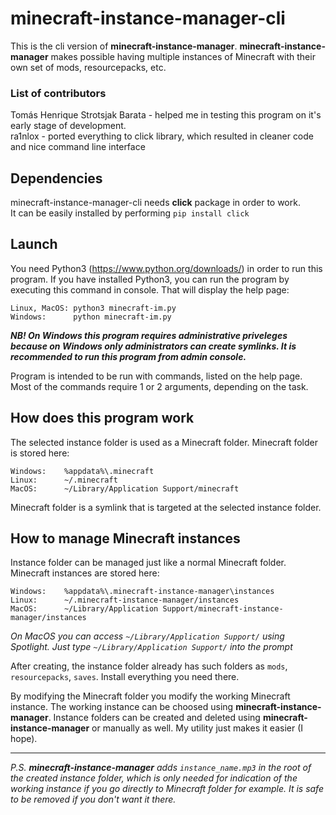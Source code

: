 # minecraft-instance-manager-cli
This is the cli version of **minecraft-instance-manager**. **minecraft-instance-manager** makes possible having multiple instances of Minecraft with their own set of mods, resourcepacks, etc.

### List of contributors
Tomás Henrique Strotsjak Barata - helped me in testing this program on it's early stage of development.  
ra1nlox - ported everything to click library, which resulted in cleaner code and nice command line interface

## Dependencies
minecraft-instance-manager-cli needs **click** package in order to work.  
It can be easily installed by performing `pip install click`

## Launch
You need Python3 (https://www.python.org/downloads/) in order to run this program.
If you have installed Python3, you can run the program by executing this command in console. That will display the help page:

```
Linux, MacOS: python3 minecraft-im.py
Windows:      python minecraft-im.py
```

***NB! On Windows this program requires administrative priveleges because on Windows only administrators can create symlinks. It is recommended to run this program from admin console.***

Program is intended to be run with commands, listed on the help page. Most of the commands require 1 or 2 arguments, depending on the task.

## How does this program work

The selected instance folder is used as a Minecraft folder.
Minecraft folder is stored here:

```
Windows:    %appdata%\.minecraft
Linux:      ~/.minecraft
MacOS:      ~/Library/Application Support/minecraft
```

Minecraft folder is a symlink that is targeted at the selected instance folder.

## How to manage Minecraft instances
Instance folder can be managed just like a normal Minecraft folder.
Minecraft instances are stored here:

```
Windows:    %appdata%\.minecraft-instance-manager\instances
Linux:      ~/.minecraft-instance-manager/instances
MacOS:      ~/Library/Application Support/minecraft-instance-manager/instances
```
*On MacOS you can access `~/Library/Application Support/` using Spotlight. Just type `~/Library/Application Support/` into the prompt*

After creating, the instance folder already has such folders as `mods`, `resourcepacks`, `saves`.
Install everything you need there.

By modifying the Minecraft folder you modify the working Minecraft instance. The working instance can be choosed using **minecraft-instance-manager**. Instance folders can be created and deleted using **minecraft-instance-manager** or manually as well. My utility just makes it easier (I hope).

___
*P.S. **minecraft-instance-manager** adds `instance_name.mp3` in the root of the created instance folder, which is only needed for indication of the working instance if you go directly to Minecraft folder for example. It is safe to be removed if you don't want it there.*
